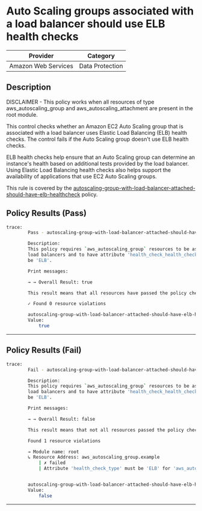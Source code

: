 # Auto Scaling groups associated with a load balancer should use ELB health checks

| Provider            |       Category      |
| ------------------- |  -----------------  |
| Amazon Web Services |   Data Protection   |

## Description

DISCLAIMER - This policy works when all resources of type aws_autoscaling_group and aws_autoscaling_attachment are present in the root module.

This control checks whether an Amazon EC2 Auto Scaling group that is associated with a load balancer uses Elastic Load Balancing (ELB) health checks. The control fails if the Auto Scaling group doesn't use ELB health checks.

ELB health checks help ensure that an Auto Scaling group can determine an instance's health based on additional tests provided by the load balancer. Using Elastic Load Balancing health checks also helps support the availability of applications that use EC2 Auto Scaling groups.

This rule is covered by the [autoscaling-group-with-load-balancer-attached-should-have-elb-healthcheck](../../policies/autoscaling-group/autoscaling-group-with-load-balancer-attached-should-have-elb-healthcheck.sentinel) policy.

## Policy Results (Pass)

```bash
trace:
        Pass - autoscaling-group-with-load-balancer-attached-should-have-elb-healthcheck.sentinel

        Description:
        This policy requires `aws_autoscaling_group` resources to be associated with
        load balancers and to have attribute 'health_check_health_check_type' should
        be 'ELB'.

        Print messages:

        → → Overall Result: true

        This result means that all resources have passed the policy check for the policy autoscaling-group-with-load-balancer-attached-should-have-elb-healthcheck.

        ✓ Found 0 resource violations

        autoscaling-group-with-load-balancer-attached-should-have-elb-healthcheck.sentinel:94:1 - Rule "main"
        Value:
            true
```

---

## Policy Results (Fail)

```bash
trace:
        Fail - autoscaling-group-with-load-balancer-attached-should-have-elb-healthcheck.sentinel

        Description:
        This policy requires `aws_autoscaling_group` resources to be associated with
        load balancers and to have attribute 'health_check_health_check_type' should
        be 'ELB'.

        Print messages:

        → → Overall Result: false

        This result means that not all resources passed the policy check and the protected behavior is not allowed for the policy autoscaling-group-with-load-balancer-attached-should-have-elb-healthcheck.

        Found 1 resource violations

        → Module name: root
        ↳ Resource Address: aws_autoscaling_group.example
            | ✗ failed
            | Attribute 'health_check_type' must be 'ELB' for 'aws_autoscaling_group' and should be associated with the load balancer resource. Refer to https://docs.aws.amazon.com/securityhub/latest/userguide/autoscaling-controls.html#autoscaling-1 for more details.


        autoscaling-group-with-load-balancer-attached-should-have-elb-healthcheck.sentinel:94:1 - Rule "main"
        Value:
            false
```

---

